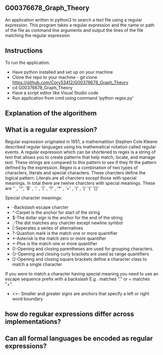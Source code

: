 ## G00376678_Graph_Theory
An application written in python3 to search a text file using a regular expression. This program takes a regular expression and the name or path of the file as command line arguments and output the lines of the file matching the regular expression

## Instructions
To run the application:
* Have python installed and set up on your machine 
* Clone the repo to your machine - git clone https://github.com/Cory53412/G00376678_Graph_Theory
* cd G00376678_Graph_Theory
* Have a script editor like Visual Studio code
* Run application from cmd using command 'python regex.py'

## Explanation of the algorithem

## What is a regular expression?
Regular expression originated in 1951, a mathematition Stephen Cole Kleene described regular languages using his mathematical notation called regular events. A regular expression which can be shortened to regex is a string of text that allows you to create patterns that help match, locate, and manage text. These strings are compared to this pattern to see if they fit the pattern defined by the expression. Regex is a combination of two types of characters, literals and special characters. These charcters define the logical pattern. Literals are all charcters except those with special meanings. In total there are twelve charcters with special meanings. These are '\' , '^', '$' , '.' , '|' , '?' , '*' , '+' , '(' , ')' '{' '[]' 

Special character meanings:
* \-Backslash escape charcter
* ^-Carpet is the anchor for start of the string
* $-The dollar sign is the anchor for the end of the string
* .-The dot matches any charcter except newline symbol 
* |-Seperates a series of alternatives
* ?-Question mark is the match one or more quantifier
* *-Asterisk is the match zero or more quantifier
* +-Plus is the match one or more quantifier
* ()-Opening and closing parentheses are used for grouping characters.
* {}-Opening and closing curly brackets are used as range quantifiers
* []-Opening and closing square brackets define a character class to match a single character

If you were to match a character having special meaning you need to use an escape sequence prefix with a backslash E.g \. matches "." or \+ matches "+".





* <>- Smaller and greater signs are anchors that specify a left or right word boundary


## how do regukar expressions differ across implementations?

## Can all formal languages be encoded as regular expressions?
